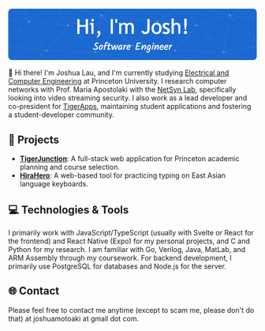 ![Header](./header.png)

👋 Hi there! I'm Joshua Lau, and I'm currently studying [Electrical and Computer Engineering](https://ece.princeton.edu/) at Princeton University. I research computer networks with Prof. Maria Apostolaki with the [NetSyn Lab](https://netsyn.princeton.edu/), specifically looking into video streaming security. I also work as a lead developer and co-president for [TigerApps](https://tigerapps.org/), maintaining student applications and fostering a student-developer community. 

## 🚀 Projects
- [**TigerJunction**](https://github.com/TigerAppsOrg/tiger-junction): A full-stack web application for Princeton academic planning and course selection.
- [**HiraHero**](https://github.com/joshuamotoaki/hira-hero): A web-based tool for practicing typing on East Asian language keyboards.
 
## 💻 Technologies & Tools
I primarily work with JavaScript/TypeScript (usually with Svelte or React for the frontend) and React Native (Expo) for my personal projects, and C and Python for my research. I am familiar with Go, Verilog, Java, MatLab, and ARM Assembly through my coursework. For backend development, I primarily use PostgreSQL for databases and Node.js for the server.

## 🌐 Contact
Please feel free to contact me anytime (except to scam me, please don't do that) at joshuamotoaki at gmail dot com.
